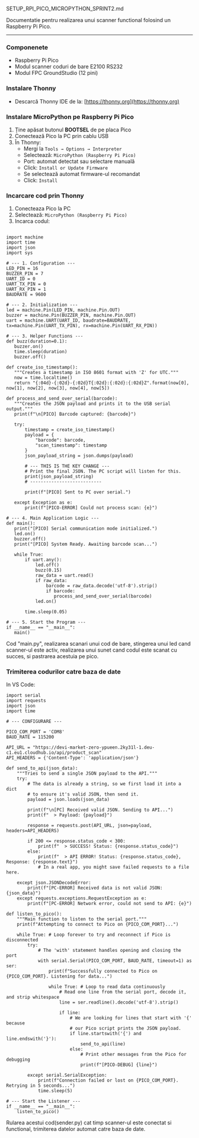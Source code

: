 SETUP_RPI_PICO_MICROPYTHON_SPRINT2.md

Documentatie pentru realizarea unui scanner functional folosind un Raspberry Pi Pico.

---

### Componenete

- Raspberry Pi Pico
- Modul scanner coduri de bare E2100 RS232
- Modul FPC GroundStudio (12 pini)

### Instalare Thonny

- Descarcă Thonny IDE de la: [https://thonny.org](https://thonny.org)

### Instalare MicroPython pe Raspberry Pi Pico

1. Ține apăsat butonul **BOOTSEL** de pe placa Pico
2. Conectează Pico la PC prin cablu USB
3. În Thonny:
   - Mergi la `Tools → Options → Interpreter`
   - Selectează: `MicroPython (Raspberry Pi Pico)`
   - Port: automat detectat sau selectare manuală
   - Click: `Install or Update Firmware`
   - Se selectează automat firmware-ul recomandat
   - Click: `Install`

### Incarcare cod prin Thonny

1. Conecteaza Pico la PC
2. Selectează: `MicroPython (Raspberry Pi Pico)`
3. Incarca codul:

```# main.py

import machine
import time
import json
import sys

# --- 1. Configuration ---
LED_PIN = 16
BUZZER_PIN = 7
UART_ID = 0
UART_TX_PIN = 0
UART_RX_PIN = 1
BAUDRATE = 9600

# --- 2. Initialization ---
led = machine.Pin(LED_PIN, machine.Pin.OUT)
buzzer = machine.Pin(BUZZER_PIN, machine.Pin.OUT)
uart = machine.UART(UART_ID, baudrate=BAUDRATE, tx=machine.Pin(UART_TX_PIN), rx=machine.Pin(UART_RX_PIN))

# --- 3. Helper Functions ---
def buzz(duration=0.1):
   buzzer.on()
   time.sleep(duration)
   buzzer.off()

def create_iso_timestamp():
   """Creates a timestamp in ISO 8601 format with 'Z' for UTC."""
   now = time.localtime()
   return "{:04d}-{:02d}-{:02d}T{:02d}:{:02d}:{:02d}Z".format(now[0], now[1], now[2], now[3], now[4], now[5])

def process_and_send_over_serial(barcode):
   """Creates the JSON payload and prints it to the USB serial output."""
   print(f"\n[PICO] Barcode captured: {barcode}")

   try:
       timestamp = create_iso_timestamp()
       payload = {
           "barcode": barcode,
           "scan_timestamp": timestamp
       }
       json_payload_string = json.dumps(payload)

       # --- THIS IS THE KEY CHANGE ---
       # Print the final JSON. The PC script will listen for this.
       print(json_payload_string)
       # ---------------------------

       print(f"[PICO] Sent to PC over serial.")

   except Exception as e:
       print(f"[PICO-ERROR] Could not process scan: {e}")

# --- 4. Main Application Logic ---
def main():
   print("[PICO] Serial communication mode initialized.")
   led.on()
   buzzer.off()
   print("[PICO] System Ready. Awaiting barcode scan...")

   while True:
       if uart.any():
           led.off()
           buzz(0.15)
           raw_data = uart.read()
           if raw_data:
               barcode = raw_data.decode('utf-8').strip()
               if barcode:
                  process_and_send_over_serial(barcode)
           led.on()

       time.sleep(0.05)

# --- 5. Start the Program ---
if __name__ == "__main__":
   main()
```

Cod "main.py", realizarea scanari unui cod de bare, stingerea unui led cand scanner-ul este activ, realizarea unui sunet cand codul este scanat cu succes, si pastrarea acestuia pe pico.

### Trimiterea codurilor catre baza de date

In VS Code:

```
import serial
import requests
import json
import time

# --- CONFIGURARE ---

PICO_COM_PORT = 'COM8'
BAUD_RATE = 115200

API_URL = "https://devi-market-zero-ypueen.2ky31l-1.deu-c1.eu1.cloudhub.io/api/product_scan"
API_HEADERS = {'Content-Type': 'application/json'}

def send_to_api(json_data):
    """Tries to send a single JSON payload to the API."""
    try:
        # The data is already a string, so we first load it into a dict
        # to ensure it's valid JSON, then send it.
        payload = json.loads(json_data)

        print(f"\n[PC] Received valid JSON. Sending to API...")
        print(f"  > Payload: {payload}")

        response = requests.post(API_URL, json=payload, headers=API_HEADERS)

        if 200 <= response.status_code < 300:
            print(f"  > SUCCESS! Status: {response.status_code}")
        else:
            print(f"  > API ERROR! Status: {response.status_code}, Response: {response.text}")
            # In a real app, you might save failed requests to a file here.

    except json.JSONDecodeError:
        print(f"[PC-ERROR] Received data is not valid JSON: {json_data}")
    except requests.exceptions.RequestException as e:
        print(f"[PC-ERROR] Network error, could not send to API: {e}")

def listen_to_pico():
    """Main function to listen to the serial port."""
    print(f"Attempting to connect to Pico on {PICO_COM_PORT}...")

    while True: # Loop forever to try and reconnect if Pico is disconnected
        try:
            # The 'with' statement handles opening and closing the port
            with serial.Serial(PICO_COM_PORT, BAUD_RATE, timeout=1) as ser:
                print(f"Successfully connected to Pico on {PICO_COM_PORT}. Listening for data...")

                while True: # Loop to read data continuously
                    # Read one line from the serial port, decode it, and strip whitespace
                    line = ser.readline().decode('utf-8').strip()

                    if line:
                        # We are looking for lines that start with '{' because
                        # our Pico script prints the JSON payload.
                        if line.startswith('{') and line.endswith('}'):
                            send_to_api(line)
                        else:
                            # Print other messages from the Pico for debugging
                            print(f"[PICO-DEBUG] {line}")

        except serial.SerialException:
            print(f"Connection failed or lost on {PICO_COM_PORT}. Retrying in 5 seconds...")
            time.sleep(5)

# --- Start the Listener ---
if __name__ == "__main__":
    listen_to_pico()
```

Rularea acestui cod(sender.py) cat timp scanner-ul este conectat si functional, trimiterea datelor automat catre baza de date.
